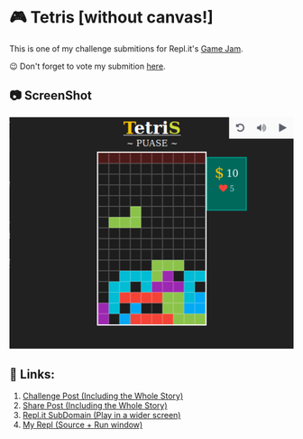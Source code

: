 # :video_game: Tetris [without canvas!]

This is one of my challenge submitions for Repl.it's
[Game Jam](https://repl.it/talk/challenge/Were-hosting-a-Game-Jam/11432).

:wink: Don't forget to vote my submition [here](https://repl.it/talk/challenge/Tetris/12463).

## :camera: ScreenShot

<p align="center" >
  <a href="https://Tetris--smrsan761.repl.co" title="Link to Game Page!" target="_blank" >
    <img alt="@smrsan761/Tetris Screenshot" src="./Screenshots/Screenshot-from-2019-03-28-18-27-03.png" />
  </a>
</p>

## :link: Links:

1. [Challenge Post (Including the Whole Story)](https://repl.it/talk/challenge/Tetris/12463)
2. [Share Post (Including the Whole Story)](https://repl.it/talk/share/Tetris-without-canvas/12433>)
3. [Repl.it SubDomain (Play in a wider screen)](https://Tetris--smrsan761.repl.co)
4. [My Repl (Source + Run window)](https://repl.it/@smrsan761/Tetris)
